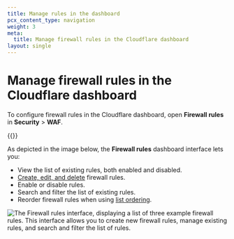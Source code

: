 ```yaml
---
title: Manage rules in the dashboard
pcx_content_type: navigation
weight: 3
meta:
  title: Manage firewall rules in the Cloudflare dashboard
layout: single
---
```


# Manage firewall rules in the Cloudflare dashboard

To configure firewall rules in the Cloudflare dashboard, open **Firewall rules** in **Security** > **WAF**.

{{<render file="_deprecation-notice.md">}}

As depicted in the image below, the **Firewall rules** dashboard interface lets you:

* View the list of existing rules, both enabled and disabled.
* [Create, edit, and delete](/firewall/cf-dashboard/create-edit-delete-rules/) firewall rules.
* Enable or disable rules.
* Search and filter the list of existing rules.
* Reorder firewall rules when using [list ordering](/firewall/cf-firewall-rules/order-priority/#managing-rule-evaluation-by-list-order).

![The Firewall rules interface, displaying a list of three example firewall rules. This interface allows you to create new firewall rules, manage existing rules, and search and filter the list of rules.](/firewall/static/cf-firewall-rules-panel.png)
